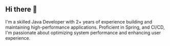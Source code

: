 ## Hi there 👋

I'm a skilled Java Developer with 2+ years of experience building and maintaining high-performance applications. Proficient in Spring, and CI/CD, I'm passionate about optimizing system performance and enhancing user experience.

<!--
**Latha232/Latha232** is a ✨ _special_ ✨ repository because its `README.md` (this file) appears on your GitHub profile.

Here are some ideas to get you started:

- 🔭 I’m currently working on ...
- 🌱 I’m currently learning ...
- 👯 I’m looking to collaborate on ...
- 🤔 I’m looking for help with ...
- 💬 Ask me about ...
- 📫 How to reach me: ...
- 😄 Pronouns: ...
- ⚡ Fun fact: ...
-->
